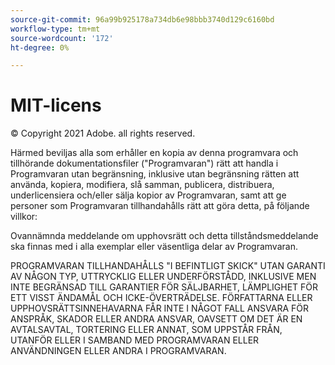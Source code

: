 ```yaml
---
source-git-commit: 96a99b925178a734db6e98bbb3740d129c6160bd
workflow-type: tm+mt
source-wordcount: '172'
ht-degree: 0%

---
```

# MIT-licens

© Copyright 2021 Adobe. all rights reserved.

Härmed beviljas alla som erhåller en kopia av denna programvara och tillhörande dokumentationsfiler (&quot;Programvaran&quot;) rätt att handla i Programvaran utan begränsning, inklusive utan begränsning rätten att använda, kopiera, modifiera, slå samman, publicera, distribuera, underlicensiera och/eller sälja kopior av Programvaran, samt att ge personer som Programvaran tillhandahålls rätt att göra detta, på följande villkor:

Ovannämnda meddelande om upphovsrätt och detta tillståndsmeddelande ska finnas med i alla exemplar eller väsentliga delar av Programvaran.

PROGRAMVARAN TILLHANDAHÅLLS &quot;I BEFINTLIGT SKICK&quot; UTAN GARANTI AV NÅGON TYP, UTTRYCKLIG ELLER UNDERFÖRSTÅDD, INKLUSIVE MEN INTE BEGRÄNSAD TILL GARANTIER FÖR SÄLJBARHET, LÄMPLIGHET FÖR ETT VISST ÄNDAMÅL OCH ICKE-ÖVERTRÄDELSE. FÖRFATTARNA ELLER UPPHOVSRÄTTSINNEHAVARNA FÅR INTE I NÅGOT FALL ANSVARA FÖR ANSPRÅK, SKADOR ELLER ANDRA ANSVAR, OAVSETT OM DET ÄR EN AVTALSAVTAL, TORTERING ELLER ANNAT, SOM UPPSTÅR FRÅN, UTANFÖR ELLER I SAMBAND MED PROGRAMVARAN ELLER ANVÄNDNINGEN ELLER ANDRA I PROGRAMVARAN.
